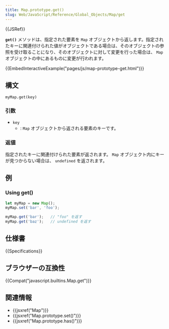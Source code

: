 ```yaml
---
title: Map.prototype.get()
slug: Web/JavaScript/Reference/Global_Objects/Map/get
---
```


{{JSRef}}

**`get()`** メソッドは、指定された要素を `Map` オブジェクトから返します。指定されたキーに関連付けられた値がオブジェクトである場合は、そのオブジェクトの参照を受け取ることになり、そのオブジェクトに対して変更を行った場合は、 `Map` オブジェクトの中にあるものに変更が行われます。

{{EmbedInteractiveExample("pages/js/map-prototype-get.html")}}

## 構文

```
myMap.get(key)
```

### 引数

- `key`
  - : `Map` オブジェクトから返される要素のキーです。

### 返値

指定されたキーに関連付けられた要素が返されます。 `Map` オブジェクト内にキーが見つからない場合は、 `undefined` を返されます。

## 例

### Using get()

```js
let myMap = new Map();
myMap.set('bar', 'foo');

myMap.get('bar');   // "foo" を返す
myMap.get('baz');   // undefined を返す
```

## 仕様書

{{Specifications}}

## ブラウザーの互換性

{{Compat("javascript.builtins.Map.get")}}

## 関連情報

- {{jsxref("Map")}}
- {{jsxref("Map.prototype.set()")}}
- {{jsxref("Map.prototype.has()")}}
